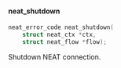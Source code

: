 #### neat_shutdown
```c
neat_error_code neat_shutdown(
    struct neat_ctx *ctx,
    struct neat_flow *flow);
```
Shutdown NEAT connection.
